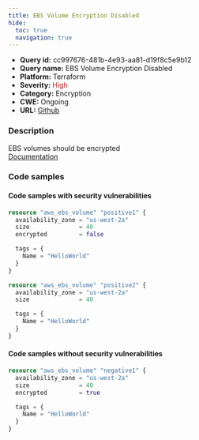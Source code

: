 ```yaml
---
title: EBS Volume Encryption Disabled
hide:
  toc: true
  navigation: true
---
```


<style>
  .highlight .hll {
    background-color: #ff171742;
  }
  .md-content {
    max-width: 1100px;
    margin: 0 auto;
  }
</style>

-   **Query id:** cc997676-481b-4e93-aa81-d19f8c5e9b12
-   **Query name:** EBS Volume Encryption Disabled
-   **Platform:** Terraform
-   **Severity:** <span style="color:#bb2124">High</span>
-   **Category:** Encryption
-   **CWE:** Ongoing
-   **URL:** [Github](https://github.com/Checkmarx/kics/tree/master/assets/queries/terraform/aws/ebs_volume_encryption_disabled)

### Description
EBS volumes should be encrypted<br>
[Documentation](https://registry.terraform.io/providers/hashicorp/aws/latest/docs/resources/ebs_volume#encrypted)

### Code samples
#### Code samples with security vulnerabilities
```tf title="Positive test num. 1 - tf file" hl_lines="4"
resource "aws_ebs_volume" "positive1" {
  availability_zone = "us-west-2a"
  size              = 40
  encrypted         = false

  tags = {
    Name = "HelloWorld"
  }
}

```
```tf title="Positive test num. 2 - tf file" hl_lines="1"
resource "aws_ebs_volume" "positive2" {
  availability_zone = "us-west-2a"
  size              = 40

  tags = {
    Name = "HelloWorld"
  }
}

```


#### Code samples without security vulnerabilities
```tf title="Negative test num. 1 - tf file"
resource "aws_ebs_volume" "negative1" {
  availability_zone = "us-west-2a"
  size              = 40
  encrypted         = true

  tags = {
    Name = "HelloWorld"
  }
}

```
